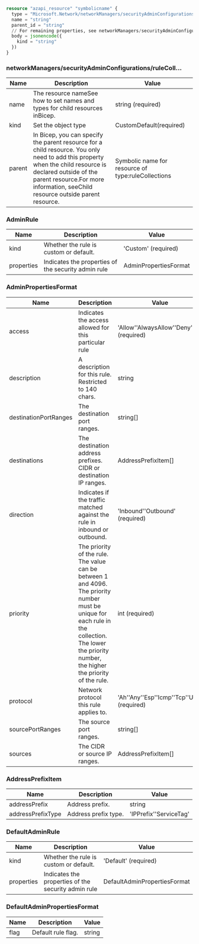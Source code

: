 ```terraform
resource "azapi_resource" "symbolicname" {
  type = "Microsoft.Network/networkManagers/securityAdminConfigurations/ruleCollections/rules@2023-04-01"
  name = "string"
  parent_id = "string"
  // For remaining properties, see networkManagers/securityAdminConfigurations/ruleCollections/rules objects
  body = jsonencode({
    kind = "string"
  })
}

```

### networkManagers/securityAdminConfigurations/ruleColl...

| Name | Description | Value |
|-|-|-|
| name | The resource nameSee how to set names and types for child resources inBicep. | string (required) |
| kind | Set the object type | CustomDefault(required) |
| parent | In Bicep, you can specify the parent resource for a child resource. You only need to add this property when the child resource is declared outside of the parent resource.For more information, seeChild resource outside parent resource. | Symbolic name for resource of type:ruleCollections |


### AdminRule

| Name | Description | Value |
|-|-|-|
| kind | Whether the rule is custom or default. | 'Custom' (required) |
| properties | Indicates the properties of the security admin rule | AdminPropertiesFormat |


### AdminPropertiesFormat

| Name | Description | Value |
|-|-|-|
| access | Indicates the access allowed for this particular rule | 'Allow''AlwaysAllow''Deny' (required) |
| description | A description for this rule. Restricted to 140 chars. | string |
| destinationPortRanges | The destination port ranges. | string[] |
| destinations | The destination address prefixes. CIDR or destination IP ranges. | AddressPrefixItem[] |
| direction | Indicates if the traffic matched against the rule in inbound or outbound. | 'Inbound''Outbound' (required) |
| priority | The priority of the rule. The value can be between 1 and 4096. The priority number must be unique for each rule in the collection. The lower the priority number, the higher the priority of the rule. | int (required) |
| protocol | Network protocol this rule applies to. | 'Ah''Any''Esp''Icmp''Tcp''Udp' (required) |
| sourcePortRanges | The source port ranges. | string[] |
| sources | The CIDR or source IP ranges. | AddressPrefixItem[] |


### AddressPrefixItem

| Name | Description | Value |
|-|-|-|
| addressPrefix | Address prefix. | string |
| addressPrefixType | Address prefix type. | 'IPPrefix''ServiceTag' |


### DefaultAdminRule

| Name | Description | Value |
|-|-|-|
| kind | Whether the rule is custom or default. | 'Default' (required) |
| properties | Indicates the properties of the security admin rule | DefaultAdminPropertiesFormat |


### DefaultAdminPropertiesFormat

| Name | Description | Value |
|-|-|-|
| flag | Default rule flag. | string |


